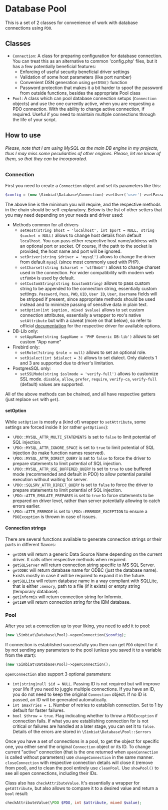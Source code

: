 # Database Pool

This is a set of 2 classes for convenience of work with database connections using `PDO`.

## Classes

- `Connection`: A class for preparing configuration for database connection. You can treat this as an alternative to common 'config.php' files, but it has a few potentially beneficial features:
    - Enforcing of useful security beneficial driver settings
    - Validation of some host parameters (like port number)
    - Convenient DSN generation using `getDSN()` function
    - Password protection that makes it a bit harder to spoof the password from outside functions, besides the appropriate Pool class
- `Pool`: A class which can pool database connection setups (`Connection` objects) and use the one currently active, when you are requesting a PDO connection. With the ability to change active connection, if required. Useful if you need to maintain multiple connections through the life of your script.

## How to use

###### *Please, note that I am using MySQL as the main DB engine in my projects, thus I may miss some peculiarities of other engines. Please, let me know of them, so that they can be incorporated.*

### Connection

First you need to create a `Connection` object and set its parameters like this:

```php
$config = (new \Simbiat\Database\Connection)->setUser('user')->setPassword('password')->setDB('database');
```

The above line is the minimum you will require, and the respective methods in the chain should be self-explanatory. Below is the list of other setters that you may need depending on your needs and driver used:
- Methods common for all drivers
  - `setHost(string $host = 'localhost', int $port = NULL, string $socket = NULL)` allows to change host details from default `localhost`. You can pass either respective host name/address with an optional port or socket. Of course, if the path to the socket is provided, the host name and port will be ignored.
  - `setDriver(string $driver = 'mysql')` allows to change the driver from default `mysql` (since most commonly used with PHP).
  - `setCharset(string $charset = 'utf8mb4')` allows to change charset used in the connection. For wider compatibility with modern web `utf8mb4` is used by default.
  - `setCustomString(string $customString)` allows to pass custom string to be appended to the connection string, essentially custom settings. `Password`, `Pass`, `PWD`, `UID`, `User ID`, `User`, `Username` fields will be stripped if present, since appropriate methods should be used instead and to minimize passing of sensitive data in plain text.
  - `setOption(int $option, mixed $value)` allows to set custom connection attributes, essentially a wrapper to `PDO`'s native `setAttribute` but with a caveat (more on that below), so refer to official [documentation](https://www.php.net/manual/en/pdo.drivers.php) for the respective driver for available options.
- DB-Lib only:
  - `setAppName(string $appName = 'PHP Generic DB-lib')` allows to set custom "App name"
- Firebird only:
  - `setRole(?string $role = null)` allows to set an optional role.
  - `setDialect(int $dialect = 3)` allows to set dialect. Only dialects 1 and 3 are supported due to driver's limitation.
- PostgresSQL only:
  - `setSSLMode(string $sslmode = 'verify-full')` allows to customize SSL mode. `disable`, `allow`, `prefer`, `require`, `verify-ca`, `verify-full` (default) values are supported.

All of the above methods can be chained, and all have respective getters (just replace `set` with `get`).

#### setOption

While `setOption` is mostly a (kind of) wrapper to `setAttribute`, some settings are forced inside it (or rather `getOptions`):
- `\PDO::MYSQL_ATTR_MULTI_STATEMENTS` is set to `false` to limit potential of SQL injection.
- `\PDO::MYSQL_ATTR_IGNORE_SPACE` is set to `true` to limit potential of SQL injection (to make function names reserved).
- `\PDO::MYSQL_ATTR_DIRECT_QUERY` is set to `false` to force the driver to prepare statements to limit potential of SQL injection.
- `\PDO::MYSQL_ATTR_USE_BUFFERED_QUERY` is set to `true` to use buffered mode (recommended and default in PDO) to allow potential parallel execution without waiting for server.
- `\PDO::SQLSRV_ATTR_DIRECT_QUERY` is set to `false` to force the driver to prepare statements to limit potential of SQL injection.
- `\PDO::ATTR_EMULATE_PREPARES` is set to `true` to force statements to be prepared on driver level, rather than server potentially allowing to catch errors earlier.
- `\PDO::ATTR_ERRMODE` is set to `\PDO::ERRMODE_EXCEPTION` to ensure a `PDOException` is thrown in case of issues.

#### Connection strings

There are several functions available to generate connection strings or their parts in different flavors:
- `getDSN` will return a generic Data Source Name depending on the current driver. It calls other respective methods when required.
- `getSQLServer` will return connection string specific to MS SQL Server.
- `getODBC` will return database name for ODBC (just the database name). Exists mostly in case it will be required to expand it in the future.
- `getSQLLite` will return database name in a way compliant with SQLLite, that is either `:memory`, path to a file (if it exists) or empty string (temporary database).
- `getInformix` will return connection string for Informix.
- `getIBM` will return connection string for the IBM database.

### Pool

After you set a connection up to your liking, you need to add it to pool:

```php
(new \Simbiat\Database\Pool)->openConnection($config);
```

If connection is established successfully you then can get `PDO` object for it by not sending any parameters to the pool (unless you saved it to a variable from the start):

```php
(new \Simbiat\Database\Pool)->openConnection();
```

`openConnection` also support 3 optional parameters:
- `int|string|null $id = NULL`. Passing ID is not required but will improve your life if you need to juggle multiple connections. If you have an ID, you do not need to keep the original `Connection` object. If no ID is passed, an ID will be generated automatically.
- `int $maxTries = 1`. Number of retries to establish connection. Set to 1 by default for faster failures.
- `bool $throw = true`. Flag indicating whether to throw a `PDOException` if connection fails. If what you are establishing connection for is not critical or failures are handled at a later stage, you can set it to `false`. Details of the errors are stored in `\Simbiat\Database\Pool::$errors`

Once you have a set of connections in a pool, to get the object for specific one, you either send the original `Connection` object or its ID. To change current "active" connection (that is the one returned when `openConnection` is called without parameters) use `changeConnection` in the same manner. `closeConnection` with respective connection details will close it (remove from pool), and to clean the pool entirely use `cleanPool`. Use `showPool()` to see all open connections, including their IDs.

Class also has `checkAttributeValue`. It's essentially a wrapper for `getAttribute`, but also allows to compare it to a desired value and return a `bool` result:
```php
checkAttributeValue(\PDO $PDO, int $attribute, mixed $value);
```